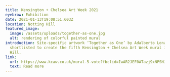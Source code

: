 ```yaml
---
title: Kensington + Chelsea Art Week 2021
eyebrow: Exhibition
date: 2021-01-13T19:08:51.603Z
location: Notting Hill
featured_image:
  image: /assets/uploads/together-as-one.jpg
  alt: rendering of colorful painted mural
introduction: Site-specific artwork ‘Together as One’ by Adalberto Lonardi
  shortlisted to create the fifth Kensington + Chelsea Art Week mural in Notting
  Hill.
link:
  url: https://www.kcaw.co.uk/mural-5-vote?fbclid=IwAR2JEF0ATazj9xNPSHJCXbrXCzg5jGB-e-k_Ts1UIi-xTrBYo9NW9aV5jHI
  text: Read more
---
```

